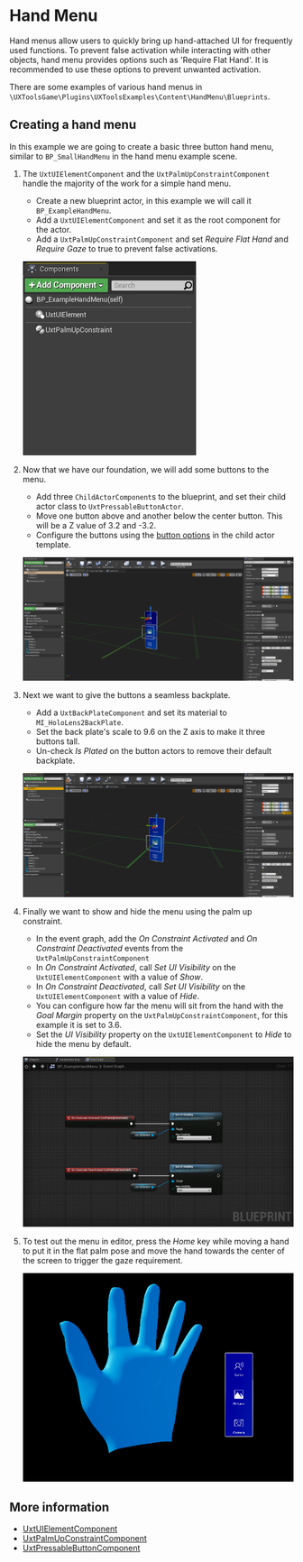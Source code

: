 # Hand Menu

Hand menus allow users to quickly bring up hand-attached UI for frequently used functions. To prevent false activation while interacting with other objects, hand menu provides options such as 'Require Flat Hand'. It is recommended to use these options to prevent unwanted activation.

There are some examples of various hand menus in `\UXToolsGame\Plugins\UXToolsExamples\Content\HandMenu\Blueprints`.

## Creating a hand menu

In this example we are going to create a basic three button hand menu, similar to `BP_SmallHandMenu` in the hand menu example scene.

1. The `UxtUIElementComponent` and the `UxtPalmUpConstraintComponent` handle the majority of the work for a simple hand menu.
    * Create a new blueprint actor, in this example we will call it `BP_ExampleHandMenu`.
    * Add a `UxtUIElementComponent` and set it as the root component for the actor.
    * Add a `UxtPalmUpConstraintComponent` and set _Require Flat Hand_ and _Require Gaze_ to true to prevent false activations.

    ![CreateActor](Images/HandMenu/Example_CreateActor.png)

2. Now that we have our foundation, we will add some buttons to the menu.
    * Add three `ChildActorComponent`s to the blueprint, and set their child actor class to `UxtPressableButtonActor`.
    * Move one button above and another below the center button. This will be a Z value of 3.2 and -3.2.
    * Configure the buttons using the [button options](PressableButton.md#visual-configuration) in the child actor template.

    ![ButtonSetup](Images/HandMenu/Example_ButtonSetup.png)

3. Next we want to give the buttons a seamless backplate.
    * Add a `UxtBackPlateComponent` and set its material to `MI_HoloLens2BackPlate`.
    * Set the back plate's scale to 9.6 on the Z axis to make it three buttons tall.
    * Un-check _Is Plated_ on the button actors to remove their default backplate.

    ![SeamlessBackplate](Images/HandMenu/Example_SeamlessBackplate.png)

4. Finally we want to show and hide the menu using the palm up constraint.
    * In the event graph, add the _On Constraint Activated_ and _On Constraint Deactivated_ events from the `UxtPalmUpConstraintComponent`
    * In _On Constraint Activated_, call _Set UI Visibility_ on the `UxtUIElementComponent` with a value of _Show_.
    * In _On Constraint Deactivated_, call _Set UI Visibility_ on the `UxtUIElementComponent` with a value of _Hide_.
    * You can configure how far the menu will sit from the hand with the _Goal Margin_ property on the `UxtPalmUpConstraintComponent`, for this example it is set to 3.6.
    * Set the _UI Visibility_ property on the `UxtUIElementComponent` to _Hide_ to hide the menu by default.

    ![EventGraph](Images/HandMenu/Example_EventGraph.png)

5. To test out the menu in editor, press the _Home_ key while moving a hand to put it in the flat palm pose and move the hand towards the center of the screen to trigger the gaze requirement.

    ![TestInEditor](Images/HandMenu/Example_TestInEditor.png)

## More information

* [UxtUIElementComponent](UIElements.md)
* [UxtPalmUpConstraintComponent](PalmUpConstraintComponent.md)
* [UxtPressableButtonComponent](PressableButton.md)
